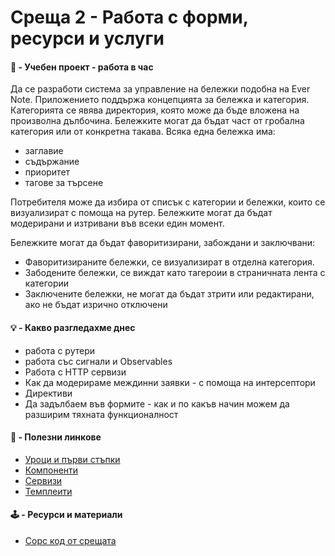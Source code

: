 # Среща 2 - Работа с форми, ресурси и услуги
 
#### 🚀 - Учебен проект - работа в час
Да се разработи система за управление на бележки подобна на Ever Note. Приложението поддържа концепцията за бележка и категория. Категорията се явява директория, която може да бъде вложена на произволна дълбочина. Бележките могат да бъдат част от гробална категория или от конкретна такава. 
Всяка една бележка има:
- заглавие
- съдържание
- приоритет 
- тагове за търсене

Потребителя може да избира от списък с категории и бележки, които се визуализират с помоща на рутер. Бележките могат да бъдат модерирани и изтривани във всеки един момент.

Бележките могат да бъдат фаворитизирани, забождани и заключвани: 
- Фаворитизираните бележки, се визуализират в отделна категория. 
- Забодените бележки, се виждат като тагероии в страничната лента с категории
- Заключените бележки, не могат да бъдат зтрити или редактирани, ако не бъдат изрично отключени

#### 💡 - Какво разгледахме днес
- работа с рутери
- работа със сигнали и Observables
- Работа с HTTP сервизи
- Как да модерираме междинни заявки - с помоща на интерсептори
- Директиви
- Да задълбаем във формите - как и по какъв начин можем да разширим тяхната функционалност

#### 🔗 - Полезни линкове
- [Уроци и първи стъпки](https://angular.io/guide/routerq)
- [Компоненти](https://angular.io/guide/component-overview)
- [Сервизи](https://angular.io/guide/architecture-services)
- [Темплеити](https://angular.io/guide/template-overview)

#### 🕹️ - Ресурси и материали
- [Сорс код от срещата](./source/)